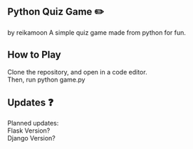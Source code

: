 ## Python Quiz Game :pencil2:
by reikamoon
A simple quiz game made from python for fun.

## How to Play
Clone the repository, and open in a code editor.<br/>
Then, run python game.py

## Updates :question:
Planned updates:<br/>
Flask Version?<br/>
Django Version?
